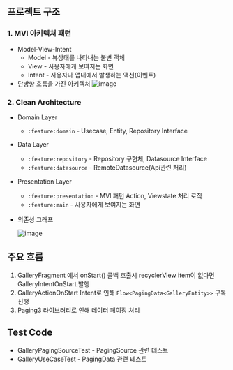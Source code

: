 ## 프로젝트 구조

### 1. MVI 아키텍처 패턴

* Model-View-Intent
    * Model - 뷰상태를 나타내는 불변 객체
    * View - 사용자에게 보여지는 화면
    * Intent - 사용자나 앱내에서 발생하는 액션(이벤트)
* 단방향 흐름을 가진 아키텍처
  ![image](https://user-images.githubusercontent.com/9432331/226881675-29a0b914-7146-465f-a66d-feeeb7cea3db.png)

### 2. Clean Architecture

* Domain Layer
    * `:feature:domain` - Usecase, Entity, Repository Interface
* Data Layer
    * `:feature:repository` - Repository 구현체, Datasource Interface
    * `:feature:datasource` - RemoteDatasource(Api관련 처리)
* Presentation Layer
    * `:feature:presentation` - MVI 패턴 Action, Viewstate 처리 로직
    * `:feature:main` - 사용자에게 보여지는 화면

* 의존성 그래프

  ![image](https://user-images.githubusercontent.com/9432331/266772133-67440946-f5bc-4817-bffb-4aa61571eed6.PNG)

## 주요 흐름

1. GalleryFragment 에서 onStart() 콜백 호출시 recyclerView item이 없다면 GalleryIntentOnStart 발행
2. GalleryActionOnStart Intent로 인해 `Flow<PagingData<GalleryEntity>>` 구독 진행
3. Paging3 라이브러리로 인해 데이터 페이징 처리

## Test Code

* GalleryPagingSourceTest - PagingSource 관련 테스트
* GalleryUseCaseTest - PagingData 관련 테스트

